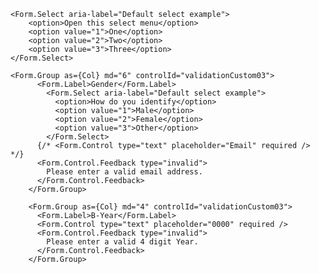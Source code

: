     <Form.Select aria-label="Default select example">
        <option>Open this select menu</option>
        <option value="1">One</option>
        <option value="2">Two</option>
        <option value="3">Three</option>
    </Form.Select>

    <Form.Group as={Col} md="6" controlId="validationCustom03">
          <Form.Label>Gender</Form.Label>
            <Form.Select aria-label="Default select example">
              <option>How do you identify</option>
              <option value="1">Male</option>
              <option value="2">Female</option>
              <option value="3">Other</option>
            </Form.Select>
          {/* <Form.Control type="text" placeholder="Email" required /> */}
          <Form.Control.Feedback type="invalid">
            Please enter a valid email address.
          </Form.Control.Feedback>
        </Form.Group>

        <Form.Group as={Col} md="4" controlId="validationCustom03">
          <Form.Label>B-Year</Form.Label>
          <Form.Control type="text" placeholder="0000" required />
          <Form.Control.Feedback type="invalid">
            Please enter a valid 4 digit Year.
          </Form.Control.Feedback>
        </Form.Group>
